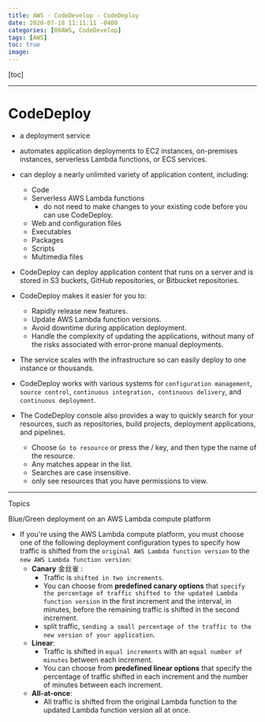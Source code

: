 ```yaml
---
title: AWS - CodeDevelop - CodeDeploy
date: 2020-07-18 11:11:11 -0400
categories: [00AWS, CodeDevelop]
tags: [AWS]
toc: true
image:
---
```


[toc]

---

# CodeDeploy

- a deployment service 
- automates application deployments to EC2 instances, on-premises instances, serverless Lambda functions, or ECS services.
- can deploy a nearly unlimited variety of application content, including:
  - Code
  - Serverless AWS Lambda functions
    - do not need to make changes to your existing code before you can use CodeDeploy.
  - Web and configuration files
  - Executables
  - Packages
  - Scripts
  - Multimedia files


- CodeDeploy can deploy application content that runs on a server and is stored in S3 buckets, GitHub repositories, or Bitbucket repositories. 

- CodeDeploy makes it easier for you to:
  - Rapidly release new features.
  - Update AWS Lambda function versions.
  - Avoid downtime during application deployment.
  - Handle the complexity of updating the applications, without many of the risks associated with error-prone manual deployments.

- The service scales with the infrastructure so can easily deploy to one instance or thousands.
- CodeDeploy works with various systems for `configuration management`, `source control`, `continuous integration, continuous delivery`, and `continuous deployment`.
- The CodeDeploy console also provides a way to quickly search for your resources, such as repositories, build projects, deployment applications, and pipelines. 
  - Choose `Go to resource` or press the / key, and then type the name of the resource. 
  - Any matches appear in the list. 
  - Searches are case insensitive.
  - only see resources that you have permissions to view. 


---


Topics

Blue/Green deployment on an AWS Lambda compute platform
- If you're using the AWS Lambda compute platform, you must choose one of the following deployment configuration types to specify how traffic is shifted from the `original AWS Lambda function version` to the `new AWS Lambda function version`:
  - **Canary** 金丝雀 : 
    - Traffic is `shifted in two increments`. 
    - You can choose from **predefined canary options** that `specify the percentage of traffic shifted to the updated Lambda function version` in the first increment and the interval, in minutes, before the remaining traffic is shifted in the second increment.
    - split traffic, `sending a small percentage of the traffic to the new version of your application`.
  - **Linear**: 
    - Traffic is shifted in `equal increments` with an `equal number of minutes` between each increment. 
    - You can choose from **predefined linear options** that specify the percentage of traffic shifted in each increment and the number of minutes between each increment.
  - **All-at-once**: 
    - All traffic is shifted from the original Lambda function to the updated Lambda function version all at once.
